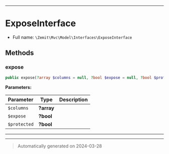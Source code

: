 ***

# ExposeInterface





* Full name: `\Zemit\Mvc\Model\Interfaces\ExposeInterface`



## Methods


### expose



```php
public expose(?array $columns = null, ?bool $expose = null, ?bool $protected = null): array
```








**Parameters:**

| Parameter | Type | Description |
|-----------|------|-------------|
| `$columns` | **?array** |  |
| `$expose` | **?bool** |  |
| `$protected` | **?bool** |  |





***


***
> Automatically generated on 2024-03-28
